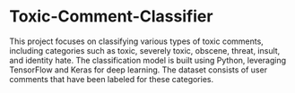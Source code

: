 # Toxic-Comment-Classifier
 This project focuses on classifying various types of toxic comments, including categories such as toxic, severely toxic, obscene, threat, insult, and identity hate. The classification model is built using Python, leveraging TensorFlow and Keras for deep learning. The dataset consists of user comments that have been labeled for these categories.
